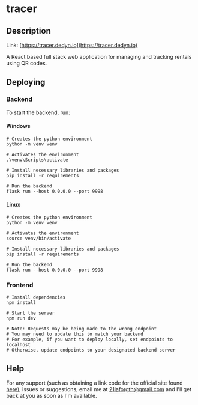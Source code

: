 # tracer

## Description
Link: [https://tracer.dedyn.io](https://tracer.dedyn.io)

A React based full stack web application for managing and tracking rentals using QR codes.

## Deploying

### Backend
To start the backend, run:

#### Windows
```
# Creates the python environment
python -m venv venv  
           
# Activates the environment                
.\venv\Scripts\activate        

# Install necessary libraries and packages                 
pip install -r requirements               

# Run the backend      
flask run --host 0.0.0.0 --port 9998
```

#### Linux
```
# Creates the python environment
python -m venv venv  
           
# Activates the environment                
source venv/bin/activate    

# Install necessary libraries and packages                 
pip install -r requirements               

# Run the backend      
flask run --host 0.0.0.0 --port 9998
```

### Frontend
```
# Install dependencies
npm install

# Start the server
npm run dev

# Note: Requests may be being made to the wrong endpoint
# You may need to update this to match your backend
# For example, if you want to deploy locally, set endpoints to localhost
# Otherwise, update endpoints to your designated backend server
```

## Help
For any support (such as obtaining a link code for the official site found [here](https://tracer.dedyn.io/)), 
issues or suggestions, email me at [21laforgth@gmail.com](mailto:21laforgth@gmail.com) and I'll get back at you as soon 
as I'm available.